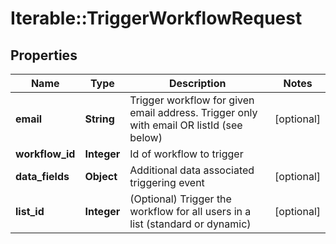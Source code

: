 # Iterable::TriggerWorkflowRequest

## Properties
Name | Type | Description | Notes
------------ | ------------- | ------------- | -------------
**email** | **String** | Trigger workflow for given email address. Trigger only with email OR listId (see below) | [optional] 
**workflow_id** | **Integer** | Id of workflow to trigger | 
**data_fields** | **Object** | Additional data associated triggering event | [optional] 
**list_id** | **Integer** | (Optional) Trigger the workflow for all users in a list (standard or dynamic) | [optional] 

